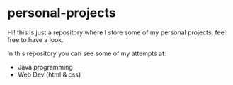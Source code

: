 # personal-projects
Hi! this is just a repository where I store some of my personal projects, feel free to have a look.

In this repository you can see some of my attempts at:
* Java programming
* Web Dev (html & css)